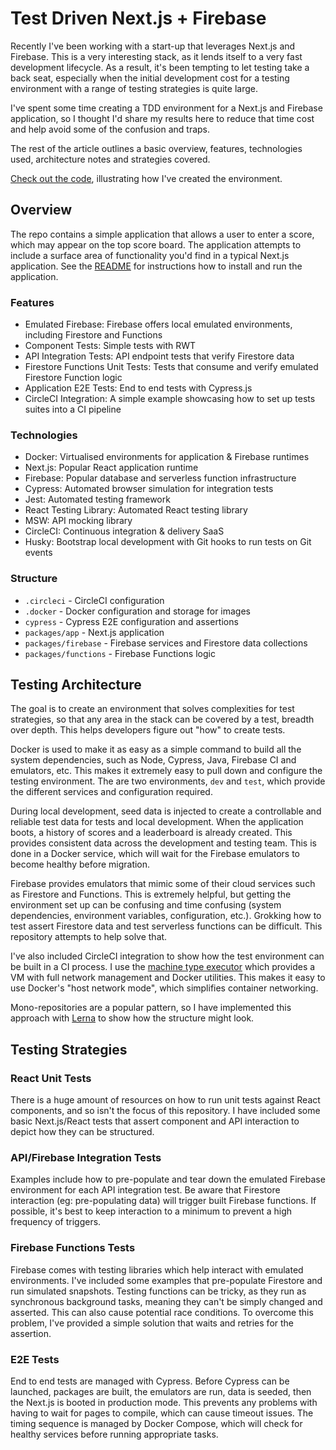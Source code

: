 # Test Driven Next.js + Firebase

Recently I've been working with a start-up that leverages Next.js and Firebase. This is a very interesting stack, as it lends itself to a very fast development lifecycle. As a result, it's been tempting to let testing take a back seat, especially when the initial development cost for a testing environment with a range of testing strategies is quite large.

I've spent some time creating a TDD environment for a Next.js and Firebase application, so I thought I'd share my results here to reduce that time cost and help avoid some of the confusion and traps.

The rest of the article outlines a basic overview, features, technologies used, architecture notes and strategies covered.

[Check out the code](https://github.com/ellioseven/next-firebase-testing), illustrating how I've created the environment.

## Overview

The repo contains a simple application that allows a user to enter a score, which may appear on the top score board. The application attempts to include a surface area of functionality you'd find in a typical Next.js application. See the [README](https://github.com/ellioseven/next-firebase-testing/blob/master/README.md) for instructions how to install and run the application.

### Features

- Emulated Firebase: Firebase offers local emulated environments, including Firestore and Functions
- Component Tests: Simple tests with RWT
- API Integration Tests: API endpoint tests that verify Firestore data
- Firestore Functions Unit Tests: Tests that consume and verify emulated Firestore Function logic
- Application E2E Tests: End to end tests with Cypress.js
- CircleCI Integration: A simple example showcasing how to set up tests suites into a CI pipeline

### Technologies

- Docker: Virtualised environments for application & Firebase runtimes
- Next.js: Popular React application runtime
- Firebase: Popular database and serverless function infrastructure
- Cypress: Automated browser simulation for integration tests
- Jest: Automated testing framework
- React Testing Library: Automated React testing library
- MSW: API mocking library
- CircleCI: Continuous integration & delivery SaaS
- Husky: Bootstrap local development with Git hooks to run tests on Git events

### Structure

- `.circleci` - CircleCI configuration
- `.docker` - Docker configuration and storage for images
- `cypress` - Cypress E2E configuration and assertions
- `packages/app` - Next.js application
- `packages/firebase` - Firebase services and Firestore data collections
- `packages/functions` - Firebase Functions logic

## Testing Architecture

The goal is to create an environment that solves complexities for test strategies, so that any area in the stack can be covered by a test, breadth over depth. This helps developers figure out "how" to create tests.

Docker is used to make it as easy as a simple command to build all the system dependencies, such as Node, Cypress, Java, Firebase CI and emulators, etc. This makes it extremely easy to pull down and configure the testing environment. The are two environments, `dev` and `test`, which provide the different services and configuration required.

During local development, seed data is injected to create a controllable and reliable test data for tests and local development. When the application boots, a history of scores and a leaderboard is already created. This provides consistent data across the development and testing team. This is done in a Docker service, which will wait for the Firebase emulators to become healthy before migration.

Firebase provides emulators that mimic some of their cloud services such as Firestore and Functions. This is extremely helpful, but getting the environment set up can be confusing and time confusing (system dependencies, environment variables, configuration, etc.). Grokking how to test assert Firestore data and test serverless functions can be difficult. This repository attempts to help solve that.

I've also included CircleCI integration to show how the test environment can be built in a CI process. I use the [machine type executor](https://circleci.com/docs/2.0/executor-types/#using-machine) which provides a VM with full network management and Docker utilities. This makes it easy to use Docker's "host network mode", which simplifies container networking.

Mono-repositories are a popular pattern, so I have implemented this approach with [Lerna](https://github.com/lerna/lerna) to show how the structure might look.

## Testing Strategies

### React Unit Tests

There is a huge amount of resources on how to run unit tests against React components, and so isn't the focus of this repository. I have included some basic Next.js/React tests that assert component and API interaction to depict how they can be structured.

### API/Firebase Integration Tests

Examples include how to pre-populate and tear down the emulated Firebase environment for each API integration test. Be aware that Firestore interaction (eg: pre-populating data) will trigger built Firebase functions. If possible, it's best to keep interaction to a minimum to prevent a high frequency of triggers.

### Firebase Functions Tests

Firebase comes with testing libraries which help interact with emulated environments. I've included some examples that pre-populate Firestore and run simulated snapshots. Testing functions can be tricky, as they run as synchronous background tasks, meaning they can't be simply changed and asserted. This can also cause potential race conditions. To overcome this problem, I've provided a simple solution that waits and retries for the assertion.

### E2E Tests

End to end tests are managed with Cypress. Before Cypress can be launched, packages are built, the emulators are run, data is seeded, then the Next.js is booted in production mode. This prevents any problems with having to wait for pages to compile, which can cause timeout issues. The timing sequence is managed by Docker Compose, which will check for healthy services before running appropriate tasks.
